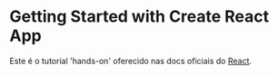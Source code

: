 # Getting Started with Create React App

Este é o tutorial 'hands-on' oferecido nas docs oficiais do [React](https://reactjs.org/).

